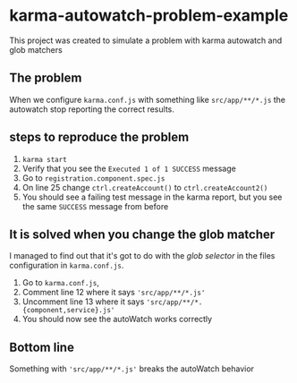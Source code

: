 # karma-autowatch-problem-example
This project was created to simulate a problem with karma autowatch and glob matchers

## The problem

When we configure `karma.conf.js` with something like `src/app/**/*.js` the autowatch stop reporting the correct results.


## steps to reproduce the problem

1. `karma start`
2. Verify that you see the `Executed 1 of 1 SUCCESS` message
3. Go to `registration.component.spec.js`
4. On line 25 change `ctrl.createAccount()` to `ctrl.createAccount2()`
5. You should see a failing test message in the karma report, but you see the same `SUCCESS` message from before 

## It is solved when you change the glob matcher

I managed to find out that it's got to do with the *glob selector* in the files configuration in `karma.conf.js`.

1. Go to `karma.conf.js`, 
2. Comment line 12 where it says `'src/app/**/*.js'`
3. Uncomment line 13 where it says `'src/app/**/*.{component,service}.js'`
4. You should now see the autoWatch works correctly

## Bottom line

Something with `'src/app/**/*.js'` breaks the autoWatch behavior

